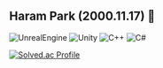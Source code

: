## Haram Park (2000.11.17) 👋

![UnrealEngine](https://img.shields.io/badge/unreal%20engine-0E1128.svg?&style=for-the-badge&logo=unrealengine&logoColor=white)
![Unity](https://img.shields.io/badge/unity-FFFFFF.svg?&style=for-the-badge&logo=unity&logoColor=black)
![C++](https://img.shields.io/badge/C++-00599C.svg?&style=for-the-badge&logo=cplusplus&logoColor=white)
![C#](https://img.shields.io/badge/C%23-239120.svg?&style=for-the-badge&logo=csharp&logoColor=white)

[![Solved.ac Profile](http://mazassumnida.wtf/api/v2/generate_badge?boj=haram518303)](https://solved.ac/haram518303/)
